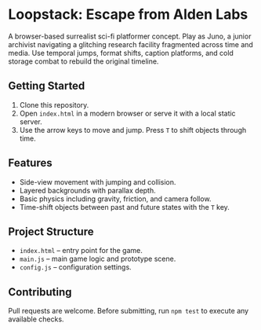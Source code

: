 # Loopstack: Escape from Alden Labs

A browser-based surrealist sci-fi platformer concept. Play as Juno, a junior
archivist navigating a glitching research facility fragmented across time and
media. Use temporal jumps, format shifts, caption platforms, and cold storage
combat to rebuild the original timeline.

## Getting Started

1. Clone this repository.
2. Open `index.html` in a modern browser or serve it with a local static
   server.
3. Use the arrow keys to move and jump. Press `T` to shift objects through
   time.

## Features

- Side-view movement with jumping and collision.
- Layered backgrounds with parallax depth.
- Basic physics including gravity, friction, and camera follow.
- Time-shift objects between past and future states with the `T` key.

## Project Structure

- `index.html` – entry point for the game.
- `main.js` – main game logic and prototype scene.
- `config.js` – configuration settings.

## Contributing

Pull requests are welcome. Before submitting, run `npm test` to execute any
available checks.
